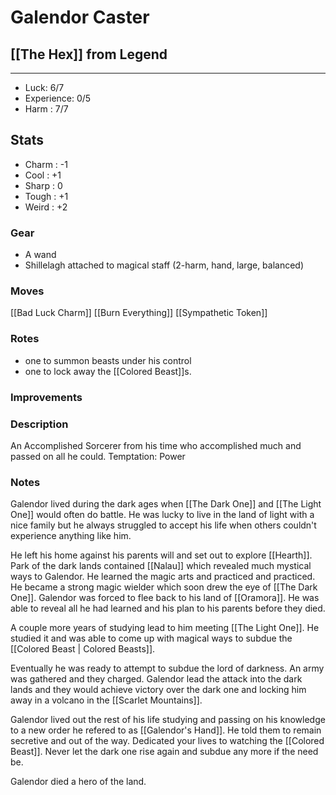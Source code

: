 # Galendor Caster
## [[The Hex]] from Legend
---
 - Luck: 6/7
 - Experience: 0/5
 - Harm : 7/7

## Stats
- Charm : -1
- Cool : +1
- Sharp : 0
- Tough : +1
- Weird : +2
 
### Gear
- A wand 
- Shillelagh attached to magical staff (2-harm, hand, large, balanced)

### Moves
[[Bad Luck Charm]]
[[Burn Everything]]
[[Sympathetic Token]]

### Rotes
- one to summon beasts under his control
- one to lock away the [[Colored Beast]]s.

### Improvements


### Description
An Accomplished Sorcerer from his time who accomplished much and passed on all he could.
Temptation: Power
### Notes

Galendor lived during the dark ages when [[The Dark One]] and [[The Light One]] would often do battle. He was lucky to live in the land of light with a nice family but he always struggled to accept his life when others couldn't experience anything like him.

He left his home against his parents will and set out to explore [[Hearth]]. Park of the dark lands contained [[Nalau]] which revealed much mystical ways to Galendor. He learned the magic arts and practiced and practiced. He became a strong magic wielder which soon drew the eye of [[The Dark One]]. Galendor was forced to flee back to his land of [[Oramora]]. He was able to reveal all he had learned and his plan to his parents before they died.

A couple more years of studying lead to him meeting [[The Light One]]. He studied it and was able to come up with magical ways to subdue the [[Colored Beast | Colored Beasts]]. 

Eventually he was ready to attempt to subdue the lord of darkness. An army was gathered and they charged. Galendor lead the attack into the dark lands and they would achieve victory over the dark one and locking him away in a volcano in the [[Scarlet Mountains]].  

Galendor lived out the rest of his life studying and passing on his knowledge to a new order he refered to as [[Galendor's Hand]]. He told them to remain secretive and out of the way. Dedicated your lives to watching the [[Colored Beast]]. Never let the dark one rise again and subdue any more if the need be.

Galendor died a hero of the land. 
  